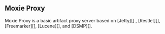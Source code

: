 ## Moxie Proxy

Moxie Proxy is a basic artifact proxy server based on [Jetty][] , [Restlet][], [Freemarker][], [Lucene][], and [DSMP][].